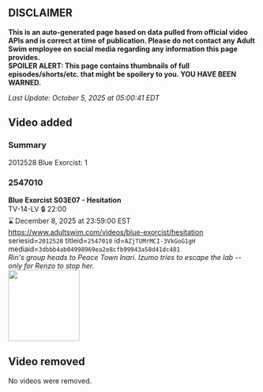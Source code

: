 ## DISCLAIMER
**This is an auto-generated page based on data pulled from official video APIs and is correct at time of publication. Please do not contact any Adult Swim employee on social media regarding any information this page provides.**  
**SPOILER ALERT: This page contains thumbnails of full episodes/shorts/etc. that might be spoilery to you. YOU HAVE BEEN WARNED.**  

_Last Update: October 5, 2025 at 05:00:41 EDT_
## Video added
### Summary
2012528 Blue Exorcist: 1  
### 2547010
**Blue Exorcist S03E07 - Hesitation**  
TV-14-LV 🔒 22:00  
⌛ December 8, 2025 at 23:59:00 EST  
https://www.adultswim.com/videos/blue-exorcist/hesitation  
seriesid=`2012528` titleid=`2547010` id=`AZjTUMrMCI-3VkGoG1gH` mediaid=`3dbbb4ab04998969ea2e8cfb99943a58d41dc481`  
_Rin's group heads to Peace Town Inari. Izumo tries to escape the lab -- only for Renzo to stop her._  
<a href="https://media.cdn.adultswim.com/uploads/20250822/thumbnails/2_258221545174-BEX-SIS_AdvStills_Ep7.jpg"><img src="https://media.cdn.adultswim.com/uploads/20250822/thumbnails/2_258221545174-BEX-SIS_AdvStills_Ep7.jpg" height="144px" /></a>
## Video removed
No videos were removed.  
